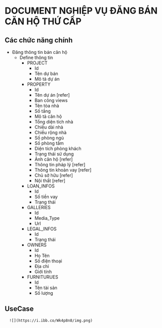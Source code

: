 # DOCUMENT NGHIỆP VỤ ĐĂNG BÁN CĂN HỘ THỨ CẤP

## Các chức năng chính
- Đăng thông tin bán căn hộ
  - Define thông tin
    - PROJECT
      - Id
      - Tên dự bán
      - Mô tả dự án
    - PROPERTY 
      - Id
      - Tên dự án [refer]
      - Ban công views
      - Tên tòa nhà
      - Số tầng
      - Mô tả căn hộ
      - Tổng diện tích nhà
      - Chiều dài nhà
      - Chiều rộng nhà
      - Số phòng ngủ
      - Số phòng tắm
      - Diện tích phòng khách 
      - Trạng thái sử dụng
      - Ảnh căn hộ [refer]
      - Thông tin pháp lý [refer]
      - Thông tin khoản vay [refer]
      - Chủ sở hữu [refer]
      - Nội thất [refer]
    - LOAN_INFOS
      - Id 
      - Số tiền vay
      - Trạng thái
    - GALLERIES
      - Id
      - Media_Type
      - Url
    - LEGAL_INFOS
      - Id
      - Trạng thái
    - OWNERS
      - Id
      - Họ Tên
      - Số điện thoại
      - Địa chỉ
      - Giới tính
    - FURNITURUES
      - Id
      - Tên tài sản
      - Số lượng
## UseCase 
      ![](https://i.ibb.co/Wk4p8n8/img.png)
  